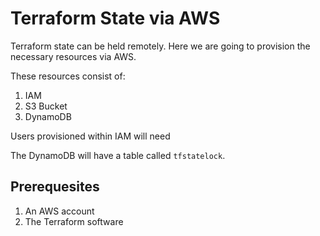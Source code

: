 # Terraform State via AWS

Terraform state can be held remotely. Here we are going to provision the necessary resources via AWS.

These resources consist of:

1. IAM 
2. S3 Bucket
3. DynamoDB 

Users provisioned within IAM will need 

The DynamoDB will have a table called ```tfstatelock```.

## Prerequesites

1. An AWS account
2. The Terraform software

